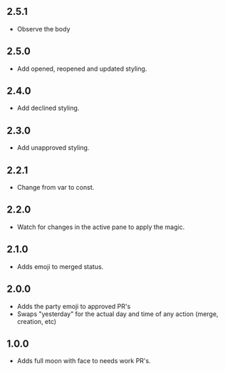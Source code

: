 ## 2.5.1

- Observe the body

## 2.5.0

- Add opened, reopened and updated styling.

## 2.4.0

- Add declined styling.

## 2.3.0

- Add unapproved styling.

## 2.2.1

- Change from var to const.

## 2.2.0

- Watch for changes in the active pane to apply the magic.

## 2.1.0

- Adds emoji to merged status.

## 2.0.0

- Adds the party emoji to approved PR's
- Swaps "yesterday" for the actual day and time of any action (merge, creation, etc)

## 1.0.0

- Adds full moon with face to needs work PR's.